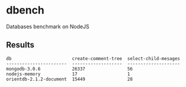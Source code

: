 # dbench
Databases benchmark on NodeJS

## Results

```
db                       create-comment-tree  select-child-mesages
-----------------------  -------------------  --------------------
mongodb-3.0.6            26337                56
nodejs-memory            17                   1
orientdb-2.1.2-document  15449                28
```
